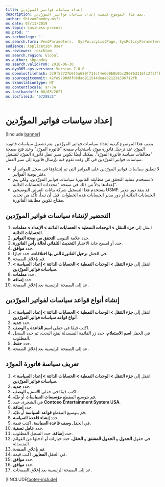 ```yaml
---
title: إعداد سياسات فواتير المورِّدين
description: يصف هذا الموضوع كيفية إعداد سياسات فواتير المورِّدين‬.
author: ShivamPandey-msft
ms.date: 07/11/2019
ms.topic: business-process
ms.prod: ''
ms.technology: ''
ms.search.form: VendParameters,  SysPolicyListPage, SysPolicyParameters, SysPolicySourceDocumentRuleType, SysPolicy, SysPolicySourceDocumentRule, SysQueryForm, SysQueryTableLookUp, SysQueryPrefixLookUp, SysQueryFieldLookUp
audience: Application User
ms.reviewer: roschlom
ms.search.region: Global
ms.author: shpandey
ms.search.validFrom: 2016-06-30
ms.dyn365.ops.version: Version 7.0.0
ms.openlocfilehash: 339f52727b6f5a680f711cf4e6e0b8b0bc290853316fc2f2ff63164c8292d2d8
ms.sourcegitcommit: 42fe9790ddf0bdad911544deaa82123a396712fb
ms.translationtype: HT
ms.contentlocale: ar-SA
ms.lasthandoff: 08/05/2021
ms.locfileid: "6728831"
---
```

# <a name="set-up-vendor-invoice-policies"></a>إعداد سياسات فواتير المورِّدين

[!include [banner](../../includes/banner.md)]

يصف هذا الموضوع كيفية إعداد سياسات فواتير المورِّدين‬. يتم تشغيل سياسات فاتورة المورّد عند ترحيل فاتورة مورّد باستخدام صفحة "فاتورة المورّد" وعند فتح صفحة "مخالفات سياسة فاتورة المورّد"‬. يمكنك أيضًا تكوين سير عمل فاتورة المورّد لتشغيل سياسات فواتير المورّدين في كل وقت تقوم فيه بإرسال فاتورة إلى سير العمل. 

- لا تنطبق سياسات فواتير المورّدين على الفواتير التي تم إنشاؤها في سجل الفواتير‬ أو دفتر يومية الفواتير‬.  
- لا تستخدم عملية التحقق من مطابقة الفاتورة سياسات فواتير المورِّدين‬، ولكن يتم إعدادها بدلاً من ذلك في صفحة "محددات الحسابات الدائنة‬".  
- يستخدم هذا التسجيل شركة بيانات العرض التوضيحي USMF. قد ينفذ دور مدير الحسابات الدائنة أو دور مدير الحسابات‬ هذه الخطوات. قبل أن تبدأ، تأكد من تحديد مفتاح تكوين مطابقة الفاتورة.


## <a name="prepare-to-create-vendor-invoice-policies"></a>التحضير لإنشاء سياسات فواتير المورّدين
1. انتقل إلى **جزء التنقل > الوحدات النمطية > الحسابات الدائنة > الإعداد > معلمات الحسابات الدائنة**.
2. حدد علامة التبويب **التحقق من صحة الفواتير**.
3. حدد أو امسح خانة الاختيار **التحديث التلقائي لحالة رأس الفاتورة**.
4. حدد **موافق**.
5. في الحقل **ترحيل الفاتورة التي بها اختلافات**، حدد خيارًا.
6. قم بإغلاق الصفحة.
7. انتقل إلى **جزء التنقل > الوحدات النمطية > الحسابات الدائنة > إعداد السياسة > سياسات فواتير المورّدين**.
8. حدد **معلمات**.
9. حدد **إضافة**.
10. عد إلى الصفحة الرئيسية بعد إغلاق الصفحة.

## <a name="create-policy-rule-types-for-vendor-invoices"></a>إنشاء أنواع قواعد سياسات لفواتير المورّدين
1. انتقل إلى **جزء التنقل > الوحدات النمطية > الحسابات الدائنة > إعداد السياسة > أنواع قواعد سياسات فواتير المورّدين**.
2. حدد **جديد**.
3. اكتب قيمًا في حقلي **اسم القاعدة** و **الوصف**.
4. في الحقل **اسم الاستعلام**، حدد زر القائمة المنسدلة لفتح البحث، ثم حدد السجل المطلوب.
5. حدد **حفظ**.
6. عد إلى الصفحة الرئيسية بعد إغلاق الصفحة.

## <a name="define-a-vendor-invoice-policy"></a>تعريف سياسة فاتورة المورّد
1. انتقل إلى **جزء التنقل > الوحدات النمطية > الحسابات الدائنة > إعداد السياسة > سياسات فواتير المورّدين**.
2. حدد **جديد**.
3. اكتب قيمًا في حقلي **الاسم** و **الوصف**.
4. قم بتوسيع المقطع **مؤسسات السياسات** أو طيّه.
5. في الشجرة، حدد **Contoso Entertainment System USA**.
6. حدد **إضافة**.
7. قم بتوسيع المقطع **قواعد السياسة‬** أو طيّه.
8. حدد **إنشاء قاعدة السياسة**.
9. في الحقل **وصف قاعدة السياسة**، اكتب قيمة.
10. حدد **عامل تصفية**.
11. حدد **إضافة**. حدد السجل المطلوب.
12. في حقول **الجدول** و **الجدول المشتق** و **الحقل**، حدد خيارات أو أدخلها من القوائم المنسدلة.
13. قم بإغلاق الصفحة.
14. في الحقل **المعايير**، اكتب قيمة.
15. حدد **موافق**.
16. حدد **موافق**.
17. عد إلى الصفحة الرئيسية بعد إغلاق الصفحات.



[!INCLUDE[footer-include](../../../includes/footer-banner.md)]